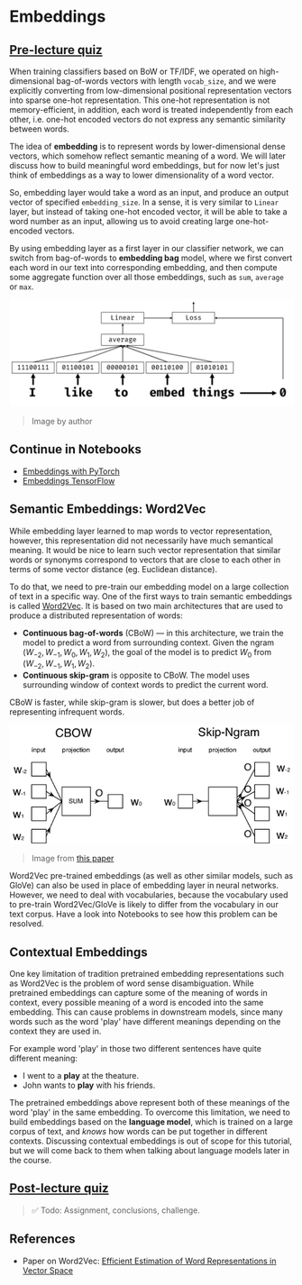 # Embeddings

## [Pre-lecture quiz](https://black-ground-0cc93280f.1.azurestaticapps.net/quiz/114)

When training classifiers based on BoW or TF/IDF, we operated on high-dimensional bag-of-words vectors with length `vocab_size`, and we were explicitly converting from low-dimensional positional representation vectors into sparse one-hot representation. This one-hot representation is not memory-efficient, in addition, each word is treated independently from each other, i.e. one-hot encoded vectors do not express any semantic similarity between words.

The idea of **embedding** is to represent words by lower-dimensional dense vectors, which somehow reflect semantic meaning of a word. We will later discuss how to build meaningful word embeddings, but for now let's just think of embeddings as a way to lower dimensionality of a word vector.

So, embedding layer would take a word as an input, and produce an output vector of specified `embedding_size`. In a sense, it is very similar to `Linear` layer, but instead of taking one-hot encoded vector, it will be able to take a word number as an input, allowing us to avoid creating large one-hot-encoded vectors.

By using embedding layer as a first layer in our classifier network, we can switch from bag-of-words to **embedding bag** model, where we first convert each word in our text into corresponding embedding, and then compute some aggregate function over all those embeddings, such as `sum`, `average` or `max`.  

![Image showing an embedding classifier for five sequence words.](images/embedding-classifier-example.png)

> Image by author

## Continue in Notebooks

* [Embeddings with PyTorch](EmbeddingsPyTorch.ipynb)
* [Embeddings TensorFlow](EmbeddingsTF.ipynb)

## Semantic Embeddings: Word2Vec

While embedding layer learned to map words to vector representation, however, this representation did not necessarily have much semantical meaning. It would be nice to learn such vector representation that similar words or synonyms correspond to vectors that are close to each other in terms of some vector distance (eg. Euclidean distance).

To do that, we need to pre-train our embedding model on a large collection of text in a specific way. One of the first ways to train semantic embeddings is called [Word2Vec](https://en.wikipedia.org/wiki/Word2vec). It is based on two main architectures that are used to produce a distributed representation of words:

 - **Continuous bag-of-words** (CBoW) — in this architecture, we train the model to predict a word from surrounding context. Given the ngram $(W_{-2},W_{-1},W_0,W_1,W_2)$, the goal of the model is to predict $W_0$ from $(W_{-2},W_{-1},W_1,W_2)$.
 - **Continuous skip-gram** is opposite to CBoW. The model uses surrounding window of context words to predict the current word.

CBoW is faster, while skip-gram is slower, but does a better job of representing infrequent words.

![Image showing both CBoW and Skip-Gram algorithms to convert words to vectors.](./images/example-algorithms-for-converting-words-to-vectors.png)

> Image from [this paper](https://arxiv.org/pdf/1301.3781.pdf)

Word2Vec pre-trained embeddings (as well as other similar models, such as GloVe) can also be used in place of embedding layer in neural networks. However, we need to deal with vocabularies, because the vocabulary used to pre-train Word2Vec/GloVe is likely to differ from the vocabulary in our text corpus. Have a look into Notebooks to see how this problem can be resolved.

## Contextual Embeddings

One key limitation of tradition pretrained embedding representations such as Word2Vec is the problem of word sense disambiguation. While pretrained embeddings can capture some of the meaning of words in context, every possible meaning of a word is encoded into the same embedding. This can cause problems in downstream models, since many words such as the word 'play' have different meanings depending on the context they are used in.

For example word 'play' in those two different sentences have quite different meaning:

- I went to a **play** at the theature.
- John wants to **play** with his friends.

The pretrained embeddings above represent both of these meanings of the word 'play' in the same embedding. To overcome this limitation, we need to build embeddings based on the **language model**, which is trained on a large corpus of text, and *knows* how words can be put together in different contexts. Discussing contextual embeddings is out of scope for this tutorial, but we will come back to them when talking about language models later in the course.

## [Post-lecture quiz](https://black-ground-0cc93280f.1.azurestaticapps.net/quiz/214)

> ✅ Todo: Assignment, conclusions, challenge.

## References

* Paper on Word2Vec: [Efficient Estimation of Word Representations in Vector Space](https://arxiv.org/pdf/1301.3781.pdf)
